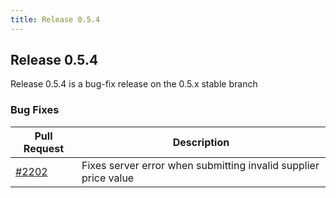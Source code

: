```yaml
---
title: Release 0.5.4
---
```


## Release 0.5.4

Release 0.5.4 is a bug-fix release on the 0.5.x stable branch

### Bug Fixes

| Pull Request | Description |
| --- | --- |
| [#2202](https://github.com/inventree/InvenTree/pull/2202) | Fixes server error when submitting invalid supplier price value |
